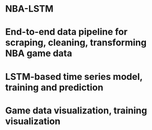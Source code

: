 # NBA-LSTM
# End-to-end data pipeline for scraping, cleaning, transforming NBA game data
# LSTM-based time series model, training and prediction
# Game data visualization, training visualization
